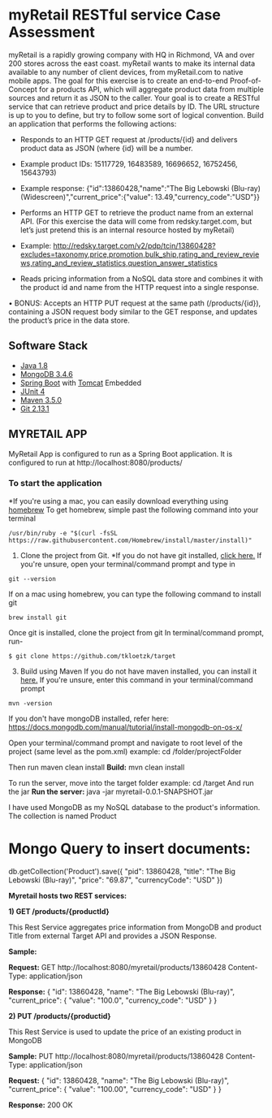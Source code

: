 # myRetail RESTful service Case Assessment

myRetail is a rapidly growing company with HQ in Richmond, VA and over 200 stores across the east coast. myRetail wants to make its internal data available to any number of client devices, from myRetail.com to native mobile apps. 
The goal for this exercise is to create an end-to-end Proof-of-Concept for a products API, which will aggregate product data from multiple sources and return it as JSON to the caller. 
Your goal is to create a RESTful service that can retrieve product and price details by ID. The URL structure is up to you to define, but try to follow some sort of logical convention.
Build an application that performs the following actions: 
*	Responds to an HTTP GET request at /products/{id} and delivers product data as JSON (where {id} will be a number. 
*	Example product IDs: 15117729, 16483589, 16696652, 16752456, 15643793) 
*	Example response: {"id":13860428,"name":"The Big Lebowski (Blu-ray) (Widescreen)","current_price":{"value": 13.49,"currency_code":"USD"}}
*	Performs an HTTP GET to retrieve the product name from an external API. (For this exercise the data will come from redsky.target.com, but let’s just pretend this is an internal resource hosted by myRetail) 

*	Example: http://redsky.target.com/v2/pdp/tcin/13860428?excludes=taxonomy,price,promotion,bulk_ship,rating_and_review_reviews,rating_and_review_statistics,question_answer_statistics
*	Reads pricing information from a NoSQL data store and combines it with the product id and name from the HTTP request into a single response. 

•	BONUS: Accepts an HTTP PUT request at the same path (/products/{id}), containing a JSON request body similar to the GET response, and updates the product’s price in the data store. 

## Software Stack
* [Java 1.8](https://java.com/en/download/)
* [MongoDB 3.4.6](https://www.mongodb.com/)
* [Spring Boot](https://projects.spring.io/spring-boot/) with [Tomcat](https://tomcat.apache.org/) Embedded
* [JUnit 4](http://junit.org/junit4/)
* [Maven 3.5.0](https://maven.apache.org/)
* [Git 2.13.1](https://git-scm.com/)

## MYRETAIL APP
MyRetail App is configured to run as a Spring Boot application. It is configured to run at http://localhost:8080/products/  

### To start the application
*If you're using a mac, you can easily download everything using [homebrew](https://brew.sh)
To get homebrew, simple past the following command into your terminal
```
/usr/bin/ruby -e "$(curl -fsSL https://raw.githubusercontent.com/Homebrew/install/master/install)"
```

1. Clone the project from Git.
*If you do not have git installed, [click here.](https://git-scm.com/downloads) If you're unsure, open your terminal/command prompt and type in 
```
git --version
```
If on a mac using homebrew, you can type the following command to install git
```
brew install git
```

Once git is installed, clone the project from git
In terminal/command prompt, run-
```
$ git clone https://github.com/tkloetzk/target
```

3. Build using Maven
If you do not have maven installed, you can install it [here.](https://maven.apache.org/download.cgi)
If you're unsure, enter this command in your terminal/command prompt

```
mvn -version
```

If you don't have mongoDB installed, refer here: https://docs.mongodb.com/manual/tutorial/install-mongodb-on-os-x/

Open your terminal/command prompt and navigate to root level of the project (same level as the pom.xml)
example: cd /folder/projectFolder

Then run maven clean install
**Build:**
mvn clean install

To run the server, move into the target folder
example: cd /target
And run the jar
**Run the server:**
java -jar myretail-0.0.1-SNAPSHOT.jar

I have used MongoDB as my NoSQL database to the product's information. The collection is named Product

# Mongo Query to insert documents:
db.getCollection('Product').save({ "pid": 13860428, "title": "The Big Lebowski (Blu-ray)", "price": "69.87", "currencyCode": "USD"  })

**Myretail hosts two REST services:**

**1) GET /products/{productId}**
   
  This Rest Service aggregates price information from MongoDB and product Title from external Target API and
  provides a JSON Response.
  
  **Sample:**
  
  **Request:** 
  GET   http://localhost:8080/myretail/products/13860428
  Content-Type: application/json
  
  **Response:**
  {
    "id": 13860428,
    "name": "The Big Lebowski (Blu-ray)",
    "current_price": {
        "value": "100.0",
        "currency_code": "USD"
    }
}
  
**2) PUT /products/{productid}**
  
  This Rest Service is used to update the price of an existing product in MongoDB

  **Sample:**
  PUT http://localhost:8080/myretail/products/13860428
  Content-Type: application/json
  
  **Request:**
   { "id": 13860428, "name": "The Big Lebowski (Blu-ray)", "current_price": { "value": "100.00", "currency_code": "USD" } }
   
   **Response:**
   200 OK

